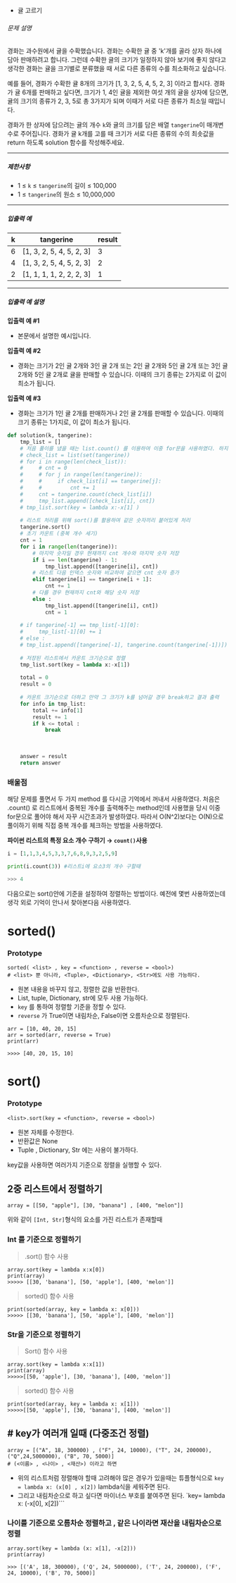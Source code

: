 - 귤 고르기

###### 문제 설명

경화는 과수원에서 귤을 수확했습니다. 경화는 수확한 귤 중 'k'개를 골라 상자 하나에 담아 판매하려고 합니다. 그런데 수확한 귤의 크기가 일정하지 않아 보기에 좋지 않다고 생각한 경화는 귤을 크기별로 분류했을 때 서로 다른 종류의 수를 최소화하고 싶습니다.

예를 들어, 경화가 수확한 귤 8개의 크기가 [1, 3, 2, 5, 4, 5, 2, 3] 이라고 합시다. 경화가 귤 6개를 판매하고 싶다면, 크기가 1, 4인 귤을 제외한 여섯 개의 귤을 상자에 담으면, 귤의 크기의 종류가 2, 3, 5로 총 3가지가 되며 이때가 서로 다른 종류가 최소일 때입니다.

경화가 한 상자에 담으려는 귤의 개수 `k`와 귤의 크기를 담은 배열 `tangerine`이 매개변수로 주어집니다. 경화가 귤 k개를 고를 때 크기가 서로 다른 종류의 수의 최솟값을 return 하도록 solution 함수를 작성해주세요.

------

##### 제한사항

- 1 ≤ `k` ≤ `tangerine`의 길이 ≤ 100,000
- 1 ≤ `tangerine`의 원소 ≤ 10,000,000

------

##### 입출력 예

| k    | tangerine                | result |
| ---- | ------------------------ | ------ |
| 6    | [1, 3, 2, 5, 4, 5, 2, 3] | 3      |
| 4    | [1, 3, 2, 5, 4, 5, 2, 3] | 2      |
| 2    | [1, 1, 1, 1, 2, 2, 2, 3] | 1      |

------

##### 입출력 예 설명

**입출력 예 #1**

- 본문에서 설명한 예시입니다.

**입출력 예 #2**

- 경화는 크기가 2인 귤 2개와 3인 귤 2개 또는 2인 귤 2개와 5인 귤 2개 또는 3인 귤 2개와 5인 귤 2개로 귤을 판매할 수 있습니다. 이때의 크기 종류는 2가지로 이 값이 최소가 됩니다.

**입출력 예 #3**

- 경화는 크기가 1인 귤 2개를 판매하거나 2인 귤 2개를 판매할 수 있습니다. 이때의 크기 종류는 1가지로, 이 값이 최소가 됩니다.



```python
def solution(k, tangerine):
    tmp_list = []
    # 처음 풀이를 냈을 때는 list.count() 를 이용하여 이중 for문을 사용하였다. 하지만 O(n2)의 시간이 		걸려서 이를 취소하고 직접 해당 count를 구현하여 시간초과를 없앨 수 있었다.
    # check_list = list(set(tangerine))
    # for i in range(len(check_list)):
    #     # cnt = 0        
    #     # for j in range(len(tangerine)):
    #     #     if check_list[i] == tangerine[j]:
    #     #         cnt += 1
    #     cnt = tangerine.count(check_list[i])
    #     tmp_list.append([check_list[i], cnt])
    # tmp_list.sort(key = lambda x:-x[1] )
    
    # 리스트 처리를 위해 sort()를 활용하여 같은 숫자끼리 붙어있게 처리
    tangerine.sort()
    # 초기 카운트 (중복 개수 세기)
    cnt = 1
    for i in range(len(tangerine)):
        # 마지막 숫자일 경우 현재까지 cnt 개수와 마지막 숫자 저장
        if i == len(tangerine) - 1:
            tmp_list.append([tangerine[i], cnt])
        # 리스트 다음 인덱스 숫자와 비교하여 같으면 cnt 숫자 증가
        elif tangerine[i] == tangerine[i + 1]:
            cnt += 1
        # 다를 경우 현재까지 cnt와 해당 숫자 저장
        else :
            tmp_list.append([tangerine[i], cnt])
            cnt = 1
            
    # if tangerine[-1] == tmp_list[-1][0]:
    #     tmp_list[-1][0] += 1
    # else :
    # tmp_list.append([tangerine[-1], tangerine.count(tangerine[-1])])
    
   	# 저장된 리스트에서 카운트 크기순으로 정렬 
    tmp_list.sort(key = lambda x:-x[1])    
        
    total = 0
    result = 0
    
    # 카운트 크기순으로 더하고 만약 그 크기가 k를 넘어갈 경우 break하고 결과 출력
    for info in tmp_list:
        total += info[1]
        result += 1
        if k <= total :
            break       
    
        
    
    answer = result
    return answer
```

### 배울점

해당 문제를 풀면서 두 가지 method 를 다시금 기억에서 꺼내서 사용하였다. 처음은 .count() 로 리스트에서 중복된 개수를 출력해주는 method인데 사용했을 당시 이중 for문으로 풀어야 해서 자꾸 시간초과가 발생하였다. 따라서 O(N^2)보다는 O(N)으로 풀이하기 위해 직접 중복 개수를 체크하는 방법을 사용하였다. 

 **파이썬 리스트의 특정 요소 개수 구하기 → `count()`사용**

```python
i = [1,1,3,4,5,3,3,7,6,8,9,3,2,5,9]

print(i.count(3)) #리스트i에 요소3의 개수 구할때 

>>> 4 
```



다음으로는 sort()안에 기준을 설정하여 정렬하는 방법이다. 예전에 몇번 사용하였는데 생각 외로 기억이 안나서 찾아본다음 사용하였다. 

# sorted()

 

### Prototype

```
sorted( <list> , key = <function> , reverse = <bool>)
# <list> 뿐 아니라, <Tuple>, <Dictionary>, <Str>에도 사용 가능하다.
```

- 원본 내용을 바꾸지 않고, 정렬한 값을 반환한다.
- List, tuple, Dictionary, str에 모두 사용 가능하다.
- `key` 를 통하여 정렬할 기준을 정할 수 있다.
- `reverse` 가 True이면 내림차순, False이면 오름차순으로 정렬된다.

 

```
arr = [10, 40, 20, 15]
arr = sorted(arr, reverse = True)
print(arr)

>>>> [40, 20, 15, 10]
```

# sort()

 

### Prototype

```
<list>.sort(key = <function>, reverse = <bool>)
```

- 원본 자체를 수정한다.
- 반환값은 None
- Tuple , Dictionary, Str 에는 사용이 불가하다.

key값을 사용하면 여러가지 기준으로 정렬을 실행할 수 있다.

 

## 2중 리스트에서 정렬하기

```
array = [[50, "apple"], [30, "banana"] , [400, "melon"]]
```

위와 같이 `[Int, Str]`형식의 요소를 가진 리스트가 존재할때

 

### Int 를 기준으로 정렬하기

> .sort() 함수 사용

```
array.sort(key = lambda x:x[0])
print(array)
>>>>> [[30, 'banana'], [50, 'apple'], [400, 'melon']]
```

> sorted() 함수 사용

```
print(sorted(array, key = lambda x: x[0]))
>>>>> [[30, 'banana'], [50, 'apple'], [400, 'melon']]
```

###  

###  

### Str을 기준으로 정렬하기

> Sort() 함수 사용

```
array.sort(key = lambda x:x[1])
print(array)
>>>>>[[50, 'apple'], [30, 'banana'], [400, 'melon']]
```

> sorted() 함수 사용

```
print(sorted(array, key = lambda x: x[1]))
>>>>>[[50, 'apple'], [30, 'banana'], [400, 'melon']]
```

##  

##  

##  

## # key가 여러개 일때 (다중조건 정렬)

 

```
array = [("A", 18, 300000) , ("F", 24, 10000), ("T", 24, 200000),("Q",24,5000000), ("B", 70, 5000)]
# (<이름> , <나이> , <재산>) 이라고 하면
```

- 위의 리스트처럼 정렬해야 할때 고려해야 많은 경우가 있을때는 튜플형식으로 `key = lambda x: (x[0] , x[2])` lambda식을 세워주면 된다.
- 그리고 내림차순으로 하고 싶다면 마이너스 부호를 붙여주면 된다. `key= lambda x: (-x[0], x[2])```

###  

###  

### 나이를 기준으로 오름차순 정렬하고 , 같은 나이라면 재산을 내림차순으로 정렬

```
array.sort(key = lambda (x: x[1], -x[2]))
print(array)

>>> [('A', 18, 300000), ('Q', 24, 5000000), ('T', 24, 200000), ('F', 24, 10000), ('B', 70, 5000)]
```